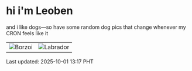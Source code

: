 # hi i'm Leoben

and i like dogs—so have some random dog pics that change whenever my CRON feels like it

|  |  |
|--------|----------|
| ![Borzoi](https://random-dog-vercel.vercel.app/api/random-borzoi?v=1759295847) | ![Labrador](https://random-dog-vercel.vercel.app/api/random-labrador?v=1759295847) |

Last updated: 2025-10-01 13:17 PHT
